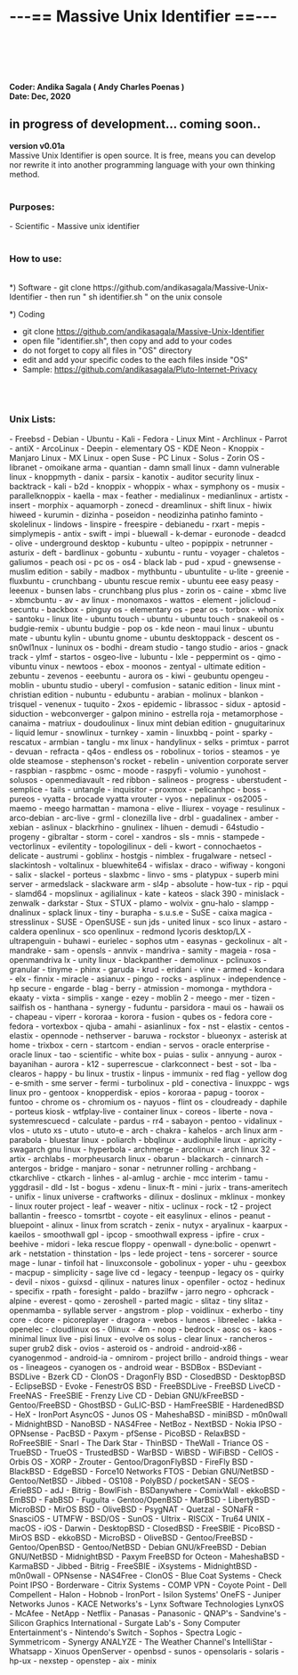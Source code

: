 <h1>---== Massive Unix Identifier ==--- </h1>
<br><br><br><br>

<b>Coder: Andika Sagala ( Andy Charles Poenas ) </b> <br>
<b> Date: Dec, 2020 </b>


 <h2>in progress of development... coming soon.. </h2>

<b>version v0.01a</b><br>
Massive Unix Identifier is open source. It is free, means you can develop nor rewrite it into another programming language with your own thinking method.
<br><br>

<h3>Purposes:</h3>
- Scientific
- Massive unix identifier
<br><br>

<h3>How to use:</h3><br>
*) Software
- git clone https://github.com/andikasagala/Massive-Unix-Identifier
- then run " sh identifier.sh " on the unix console

*) Coding
- git clone https://github.com/andikasagala/Massive-Unix-Identifier
- open file "identifier.sh", then copy and add to your codes
- do not forget to copy all files in "OS" directory
- edit and add your specific codes to the each files inside "OS"
- Sample: https://github.com/andikasagala/Pluto-Internet-Privacy

<br><br>
<h3>Unix Lists:</h3>
- Freebsd
- Debian
- Ubuntu
- Kali
- Fedora
- Linux Mint
- Archlinux
- Parrot
- antiX
- ArcoLinux
- Deepin
- elementary OS
- KDE Neon
- Knoppix
- Manjaro Linux
- MX Linux
- open Suse
- PC Linux
- Solus
- Zorin OS
- libranet
- omoikane arma
- quantian
- damn small linux
- damn vulnerable linux
- knoppmyth
- danix
- parsix
- kanotix
- auditor security linux
- backtrack
- kali
- b2d
- knoppix
- whoppix
- whax
- symphony os
- musix
- parallelknoppix
- kaella
- max
- feather
- medialinux
- medianlinux
- artistx
- insert
- morphix
- aquamorph
- zonecd
- dreamlinux
- shift linux
- hiwix hiweed
- kurumin
- dizinha
- poseidon
- neodizinha patinho faminto
- skolelinux
- lindows
- linspire
- freespire
- debianedu
- rxart
- mepis
- simplymepis
- antix
- swift
- impi
- bluewall
- k-demar
- euronode
- deadcd
- olive
- underground desktop
- kubuntu
- ulteo
- popippix
- netrunner
- asturix
- deft
- bardlinux
- gobuntu
- xubuntu
- runtu
- voyager
- chaletos
- galiumos
- peach osi
- pc os
- os4
- black lab
- pud
- xpud
- gnewsense
- muslim edition
- sabily
- madbox
- mythbuntu
- ubuntulite
- u-lite
- greenie
- fluxbuntu
- crunchbang
- ubuntu rescue remix
- ubuntu eee easy peasy
- leeenux
- bunsen labs
- crunchbang plus plus
- zorin os
- caine
- xbmc live
- xbmcbuntu
- av
- av linux
- monomaxos
- wattos
- element
- jolicloud
- secuntu
- backbox
- pinguy os
- elementary os
- pear os
- torbox
- whonix
- santoku
- linux lite
- ubuntu touch
- ubuntu
- ubuntu touch
- snakeoil os
- budgie-remix
- ubuntu budgie
- pop os
- kde neon
- maui linux
- ubuntu mate
- ubuntu kylin
- ubuntu gnome
- ubuntu desktoppack
- descent os
- sn0wl1nux
- luninux os
- bodhi
- dream studio
- tango studio
- arios
- gnack track
- ylmf
- startos
- osgeo-live
- lubuntu
- lxle
- peppermint os
- qimo
- vibuntu vinux
- newtoos
- ebox
- moonos
- zentyal
- ultimate edition
- zebuntu
- zevenos
- eeebuntu
- aurora os
- kiwi
- geubuntu opengeu
- moblin
- ubuntu studio
- uberyl
- comfusion
- satanic edition
- linux mint
- christian edition
- nubuntu
- edubuntu
- arabian
- molinux
- blankon
- trisquel
- venenux
- tuquito
- 2xos
- epidemic
- librassoc
- sidux
- aptosid
- siduction
- webconverger
- galpon minino
- estrella roja
- metamorphose
- canaima
- matriux
- doudoulinux
- linux mint debian edition
- gnuguitarinux
- liquid lemur
- snowlinux
- turnkey
- xamin
- linuxbbq
- point
- sparky
- rescatux
- armbian
- tanglu
- mx linux
- handylinux
- selks
- primtux
- parrot
- devuan
- refracta
- q4os
- endless os
- robolinux
- torios
- steamos
- ye olde steamose
- stephenson's rocket
- rebelin
- univention corporate server
- raspbian
- raspbmc
- osmc
- moode
- raspyfi
- volumio
- yunohost
- solusos
- openmediavault
- red ribbon
- salineos
- progress
- uberstudent
- semplice
- tails
- untangle
- inquisitor
- proxmox
- pelicanhpc
- boss
- pureos
- vyatta
- brocade vyatta vrouter
- vyos
- nepalinux
- os2005
- maemo
- meego harmattan
- mamona
- elive
- lliurex
- voyage
- resulinux
- arco-debian
- arc-live
- grml
- clonezilla live
- drbl
- guadalinex
- amber
- xebian
- aslinux
- blackrhino
- gnulinex
- lihuen
- demudi
- 64studio
- progeny
- gibraltar
- storm
- corel
- xandros
- sls
- mnis
- stampede
- vectorlinux
- evilentity
- topologilinux
- deli
- kwort
- connochaetos
- delicate
- austrumi
- goblinx
- hostgis
- nimblex
- frugalware
- netsecl
- slackintosh
- voltalinux
- bluewhite64
- wifislax
- draco
- wifiway
- kongoni
- salix
- slackel
- porteus
- slaxbmc
- linvo
- sms
- platypux
- superb mini server
- armedslack
- slackware arm
- sl4p
- absolute
- how-tux
- rip
- pqui
- slamd64
- mopslinux
- agilialinux
- kate
- kateos
- slack 390
- minislack
- zenwalk
- darkstar
- Stux
- STUX
- plamo
- wolvix
- gnu-halo
- slampp
- dnalinux
- splack linux
- tiny
- burapha
- s.u.s.e
- SuSE
- caixa magica
- stresslinux
- SUSE
- OpenSUSE
- sun jds
- united linux
- sco linux
- astaro
- caldera openlinux
- sco openlinux
- redmond lycoris desktop/LX
- ultrapenguin
- buhawi
- eurielec
- sophos utm
- easynas
- geckolinux
- alt
- mandrake
- sam
- opensls
- annvix
- mandriva
- samity
- mageia
- rosa
- openmandriva lx
- unity linux
- blackpanther
- demolinux
- pclinuxos
- granular
- tinyme
- phinx
- garuda
- krud
- eridani
- vine
- armed
- kondara
- elx
- finnix
- miracle
- asianux
- pingo
- rocks
- asplinux
- independence
- hp secure
- engarde
- blag
- berry
- atmission
- momonga
- mythdora
- ekaaty
- vixta
- simplis
- xange
- ezey
- moblin 2
- meego
- mer
- tizen
- sailfish os
- hanthana
- synergy
- fuduntu
- parsidora
- maui os
- hawaii os
- chapeau
- viperr
- kororaa
- korora
- fusion
- qubes os
- fedora core
- fedora
- vortexbox
- qjuba
- amahi
- asianlinux
- fox
- nst
- elastix
- centos
- elastix
- opennode
- nethserver
- baruwa
- rockstor
- blueonyx
- asterisk at home
- trixbox
- cern
- startcom
- endian
- servos
- oracle enterprise
- oracle linux
- tao
- scientific
- white box
- puias
- sulix
- annyung
- aurox
- bayanihan
- aurora
- k12
- superrescue
- clarkconnect
- best
- sot
- lba
- clearos
- happy
- bu linux
- trustix
- linpus
- immunix
- red flag
- yellow dog
- e-smith
- sme server
- fermi
- turbolinux
- pld
- conectiva
- linuxppc
- wgs linux pro
- gentoox
- knopperdisk
- epios
- kororaa
- papug
- toorox
- funtoo
- chrome os
- chromium os
- nayuos
- flint os
- cloudready
- daphile
- porteus kiosk
- wtfplay-live
- container linux
- coreos
- liberte
- nova
- systemrescuecd
- calculate
- pardus
- rr4
- sabayon
- pentoo
- vidalinux
- vlos
- ututo xs
- ututo
- ututo-e
- arch
- chakra
- kahelos
- arch linux arm
- parabola
- bluestar linux
- poliarch
- bbqlinux
- audiophile linux
- apricity
- swagarch gnu linux
- hyperbola
- archmerge
- arcolinux
- arch linux 32
- artix
- archlabs
- morpheusarch linux
- obarun
- blackarch
- cinnarch
- antergos
- bridge
- manjaro
- sonar
- netrunner rolling
- archbang
- ctkarchlive
- ctkarch
- linhes
- al-amlug
- archie
- mcc interim
- tamu
- yggdrasil
- dld
- lst
- bogus
- xdenu
- linux-ft
- mini
- jurix
- trans-ameritech
- unifix
- linux universe
- craftworks
- dilinux
- doslinux
- mklinux
- monkey
- linux router project
- leaf
- weaver
- nitix
- uclinux
- rock
- t2
- project ballantin
- freesco
- tomsrtbt
- coyote
- eit easylinux
- elinos
- peanut
- bluepoint
- alinux
- linux from scratch
- zenix
- nutyx
- aryalinux
- kaarpux
- kaeilos
- smoothwall gpl
- ipcop
- smoothwall express
- ipfire
- crux
- beehive
- midori
- leka rescue floppy
- openwall
- dyne:bolic
- openwrt
- ark
- netstation
- thinstation
- lps
- lede project
- tens
- sorcerer
- source mage
- lunar
- tinfoil hat
- linuxconsole
- gobolinux
- yoper
- uhu
- geexbox
- macpup
- simplicity
- sage live cd
- legacy
- teenpup
- legacy os
- quirky
- devil
- nixos
- guixsd
- qilinux
- natures linux
- openfiler
- octoz
- hedinux
- specifix
- rpath
- foresight
- paldo
- brazilfw
- jarro negro
- ophcrack
- alpine
- everest
- qomo
- zeroshell
- parted magic
- slitaz
- tiny slitaz
- openmamba
- syllable server
- angstrom
- plop
- voidlinux
- exherbo
- tiny core
- dcore
- picoreplayer
- dragora
- webos
- luneos
- libreelec
- lakka
- openelec
- cloudlinux os
- 0linux
- 4m
- noop
- bedrock
- aosc os
- kaos
- minimal linux live
- pisi linux
- evolve os solus
- clear linux
- rancheros
- super grub2 disk
- ovios
- asteroid os
- android
- android-x86
- cyanogenmod
- android-ia
- omnirom
- project brillo
- android things
- wear os
- lineageos
- cyanogen os
- android wear
- BSDBox
- BSDeviant
- BSDLive
- Bzerk CD
- ClonOS
- DragonFly BSD
- ClosedBSD
- DesktopBSD
- EclipseBSD
- Evoke
- FenestrOS BSD
- FreeBSDLive	
- FreeBSD LiveCD	
- FreeNAS
- FreeSBIE
- Frenzy Live CD
- Debian GNU/kFreeBSD
- Gentoo/FreeBSD
- GhostBSD
- GuLIC-BSD	
- HamFreeSBIE
- HardenedBSD
- HeX	
- IronPort AsyncOS
- Junos OS
- MaheshaBSD
- miniBSD
- m0n0wall
- MidnightBSD
- NanoBSD
- NAS4Free	
- NetBoz
- NextBSD	
- Nokia IPSO
- OPNsense	
- PacBSD
- Paxym
- pfSense
- PicoBSD
- RelaxBSD
- RoFreeSBIE	
- Snarl
- The Dark Star	
- ThinBSD
- TheWall
- Triance OS	
- TrueBSD
- TrueOS
- TrustedBSD
- WarBSD
- WiBSD
- WiFiBSD
- CellOS
- Orbis OS
- XORP
- Zrouter
- Gentoo/DragonFlyBSD	
- FireFly BSD
- BlackBSD
- EdgeBSD
- Force10 Networks FTOS
- Debian GNU/NetBSD
- Gentoo/NetBSD
- Jibbed
- OS108
- PolyBSD / pocketSAN	
- SEOS
- ÆrieBSD
- adJ	
- Bitrig
- BowlFish
- BSDanywhere
- ComixWall
- ekkoBSD	
- EmBSD
- FabBSD
- FuguIta	
- Gentoo/OpenBSD
- MarBSD	
- LibertyBSD	
- MicroBSD
- MirOS BSD	
- OliveBSD
- PsygNAT	
- Quetzal
- SONaFR
- SnasciOS
- UTMFW
- BSD/OS
- SunOS
- Ultrix
- RISCiX
- Tru64 UNIX
- macOS
- iOS
- Darwin
- DesktopBSD
- ClosedBSD
- FreeSBIE
- PicoBSD
- MirOS BSD
- ekkoBSD
- MicroBSD
- OliveBSD
- Gentoo/FreeBSD
- Gentoo/OpenBSD
- Gentoo/NetBSD
- Debian GNU/kFreeBSD
- Debian GNU/NetBSD
- MidnightBSD
- Paxym FreeBSD for Octeon
- MaheshaBSD
- KarmaBSD
- Jibbed
- Bitrig
- FreeSBIE
- iXsystems
- MidnightBSD
- m0n0wall
- OPNsense
- NAS4Free
- ClonOS
- Blue Coat Systems
- Check Point IPSO
- Borderware
- Citrix Systems
- COMP VPN
- Coyote Point 
- Dell Compellent
- Halon 
- Hobnob
- IronPort
- Isilon Systems' OneFS
- Juniper Networks Junos
- KACE Networks's
- Lynx Software Technologies LynxOS
- McAfee
- NetApp
- Netflix
- Panasas
- Panasonic 
- QNAP's
- Sandvine's
- Silicon Graphics International 
- Surgate Lab's
- Sony Computer Entertainment's
- Nintendo's Switch
- Sophos
- Spectra Logic 
- Symmetricom 
- Synergy ANALYZE
- The Weather Channel's IntelliStar
- Whatsapp
- Xinuos OpenServer
- openbsd
- sunos
- opensolaris
- solaris
- hp-ux
- nexstep
- openstep
- aix
- minix

